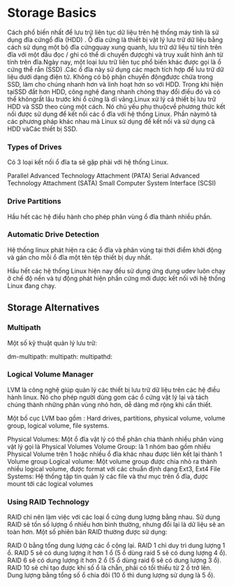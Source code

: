 # Storage Basics
Cách phổ biến nhất để lưu trữ liên tục dữ liệu trên hệ thống máy tính là sử dụng đĩa cứngổ đĩa (HDD) . Ổ đĩa cứng là thiết bị vật lý lưu trữ dữ liệu bằng cách sử dụng một bộ đĩa cứngquay xung quanh, lưu trữ dữ liệu từ tính trên đĩa với một đầu đọc / ghi có thể di chuyển đượcghi và truy xuất hình ảnh từ tính trên đĩa.Ngày nay, một loại lưu trữ liên tục phổ biến khác được gọi là ổ cứng thể rắn (SSD) .Các ổ đĩa này sử dụng các mạch tích hợp để lưu trữ dữ liệu dưới dạng điện tử. Không có bộ phận chuyển độngđược chứa trong SSD, làm cho chúng nhanh hơn và linh hoạt hơn so với HDD. Trong khi hiện tạiSSD đắt hơn HDD, công nghệ đang nhanh chóng thay đổi điều đó và có thể khôngrất lâu trước khi ổ cứng là dĩ vãng.Linux xử lý cả thiết bị lưu trữ HDD và SSD theo cùng một cách. Nó chủ yếu phụ thuộcvề phương thức kết nối được sử dụng để kết nối các ổ đĩa với hệ thống Linux. Phần nàymô tả các phương pháp khác nhau mà Linux sử dụng để kết nối và sử dụng cả HDD vàCác thiết bị SSD.
### Types of Drives
Có 3 loại kết nối ổ đĩa ta sẽ gặp phải với hệ thống Linux.

Parallel Advanced Technology Attachment (PATA)
Serial Advanced Technology Attachment (SATA)
Small Computer System Interface (SCSI)
### Drive Partitions
Hầu hết các hệ điều hành cho phép phân vùng ổ đĩa thành nhiều phần.

### Automatic Drive Detection
Hệ thống linux phát hiện ra các ổ đĩa và phân vùng tại thời điểm khởi động và gán cho mỗi ổ đĩa một tên tệp thiết bị duy nhất.

Hầu hết các hệ thống Linux hiện nay đều sử dụng ứng dụng udev luôn chạy ở chế độ nền và tự động phát hiện phần cứng mới được kết nối với hệ thống Linux đang chạy.

## Storage Alternatives
### Multipath
Một số kỹ thuật quản lý lưu trữ:

dm-multipath:
multipath:
multipathd:
### Logical Volume Manager
LVM là công nghệ giúp quản lý các thiết bị lưu trữ dữ liệu trên các hệ điều hành linux. Nó cho phép người dùng gom các ổ cứng vật lý lại và tách chúng thành những phân vùng nhỏ hơn, dễ dàng mở rộng khi cần thiết.

Một bố cục LVM bao gồm : Hard drives, partitions, physical volume, volume group, logical volume, file systems.

Physical Volumes: Một ổ đĩa vật lý có thể phân chia thành nhiều phân vùng vật lý gọi là Physical Volumes
Volume Group: là 1 nhóm bao gồm nhiều Physical Volume trên 1 hoặc nhiều ổ đĩa khác nhau được liên kết lại thành 1 Volume group
Logical volume: Một volume group được chia nhỏ ra thành nhiều logical volume, được format với các chuẩn định dạng Ext3, Ext4
File Systems: Hệ thống tập tin quản lý các file và thư mục trên ổ đĩa, được mount tới các logical volumes
### Using RAID Technology
RAID chỉ nên làm việc với các loại ổ cứng dung lượng bằng nhau.
Sử dụng RAID sẽ tốn số lượng ổ nhiều hơn bình thường, nhưng đổi lại là dữ liệu sẽ an toàn hơn.
Một số phiên bản RAID thường được sử dụng:

RAID 0 bằng tổng dung lượng các ổ cộng lại.
RAID 1 chỉ duy trì dung lượng 1 ổ.
RAID 5 sẽ có dung lượng ít hơn 1 ổ (5 ổ dùng raid 5 sẽ có dung lượng 4 ổ).
RAID 6 sẽ có dung lượng ít hơn 2 ổ (5 ổ dùng raid 6 sẽ có dung lượng 3 ổ).
RAID 10 sẽ chỉ tạo được khi số ổ là chẵn, phải có tối thiểu từ 2 ổ trở lên. Dung lượng bằng tổng số ổ chia đôi (10 ổ thì dung lượng sử dụng là 5 ổ).

